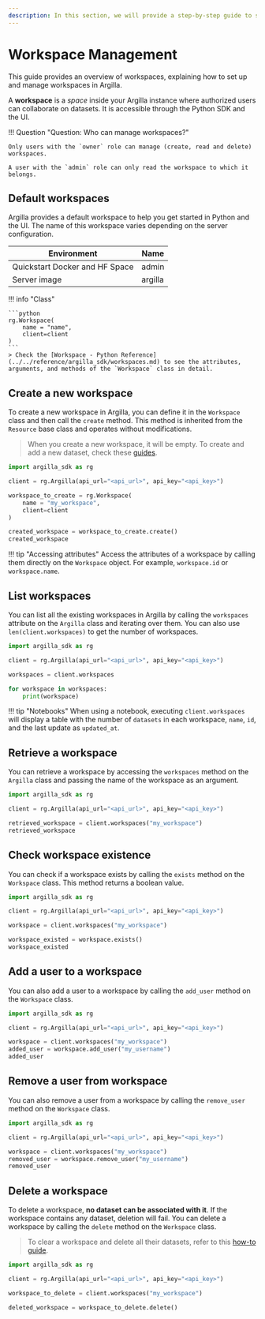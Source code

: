 ```yaml
---
description: In this section, we will provide a step-by-step guide to show how to manage workspaces.
---
```


# Workspace Management

This guide provides an overview of workspaces, explaining how to set up and manage workspaces in Argilla.

A **workspace** is a *space* inside your Argilla instance where authorized users can collaborate on datasets. It is accessible through the Python SDK and the UI.

!!! Question "Question: Who can manage workspaces?"

    Only users with the `owner` role can manage (create, read and delete) workspaces.

    A user with the `admin` role can only read the workspace to which it belongs.

## Default workspaces

Argilla provides a default workspace to help you get started in Python and the UI. The name of this workspace varies depending on the server configuration.

| Environment                   | Name | 
|-------------------------------|----------|
| Quickstart Docker and HF Space | admin    | 
| Server image                  | argilla  |

!!! info "Class"

    ```python
    rg.Workspace(
        name = "name",
        client=client
    )
    ```
    > Check the [Workspace - Python Reference](../../reference/argilla_sdk/workspaces.md) to see the attributes, arguments, and methods of the `Workspace` class in detail.

## Create a new workspace

To create a new workspace in Argilla, you can define it in the `Workspace` class and then call the `create` method. This method is inherited from the `Resource` base class and operates without modifications.

> When you create a new workspace, it will be empty. To create and add a new dataset, check these [guides](../dataset.md).

```python
import argilla_sdk as rg

client = rg.Argilla(api_url="<api_url>", api_key="<api_key>")

workspace_to_create = rg.Workspace(
    name = "my_workspace",
    client=client
)

created_workspace = workspace_to_create.create()
created_workspace
```
!!! tip "Accessing attributes"
    Access the attributes of a workspace by calling them directly on the `Workspace` object. For example, `workspace.id` or `workspace.name`.

## List workspaces

You can list all the existing workspaces in Argilla by calling the `workspaces` attribute on the `Argilla` class and iterating over them. You can also use `len(client.workspaces)` to get the number of workspaces.

```python
import argilla_sdk as rg

client = rg.Argilla(api_url="<api_url>", api_key="<api_key>")

workspaces = client.workspaces

for workspace in workspaces:
    print(workspace)
```
!!! tip "Notebooks"
    When using a notebook, executing `client.workspaces` will display a table with the number of `datasets` in each workspace, `name`, `id`, and the last update as `updated_at`.

## Retrieve a workspace

You can retrieve a workspace by accessing the `workspaces` method on the `Argilla` class and passing the name of the workspace as an argument.

```python
import argilla_sdk as rg

client = rg.Argilla(api_url="<api_url>", api_key="<api_key>")

retrieved_workspace = client.workspaces("my_workspace")
retrieved_workspace
```

## Check workspace existence

You can check if a workspace exists by calling the `exists` method on the `Workspace` class. This method returns a boolean value.

```python
import argilla_sdk as rg

client = rg.Argilla(api_url="<api_url>", api_key="<api_key>")

workspace = client.workspaces("my_workspace")

workspace_existed = workspace.exists()
workspace_existed
```

## Add a user to a workspace

You can also add a user to a workspace by calling the `add_user` method on the `Workspace` class.

```python
import argilla_sdk as rg

client = rg.Argilla(api_url="<api_url>", api_key="<api_key>")

workspace = client.workspaces("my_workspace")
added_user = workspace.add_user("my_username")
added_user
```

## Remove a user from workspace

You can also remove a user from a workspace by calling the `remove_user` method on the `Workspace` class.

```python
import argilla_sdk as rg

client = rg.Argilla(api_url="<api_url>", api_key="<api_key>")

workspace = client.workspaces("my_workspace")
removed_user = workspace.remove_user("my_username")
removed_user
```

## Delete a workspace

To delete a workspace, **no dataset can be associated with it**. If the workspace contains any dataset, deletion will fail. You can delete a workspace by calling the `delete` method on the `Workspace` class.

> To clear a workspace and delete all their datasets, refer to this [how-to guide](../dataset.md).

```python
import argilla_sdk as rg

client = rg.Argilla(api_url="<api_url>", api_key="<api_key>")

workspace_to_delete = client.workspaces("my_workspace")

deleted_workspace = workspace_to_delete.delete()
```